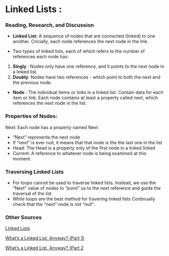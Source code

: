 # Linked Lists :
### Reading, Research, and Discussion
* **Linked List:** A sequence of nodes that are connected (linked) to one another. Cricially, each node references the next node in the link.

* Two types of linked lists, each of which refers to the number of references each node has:
1. **Singly** : Nodes only have one reference, and it points to the next node in a linked list.
2. **Doubly**:  Nodes have two references - which point to both the next and the previous node.
* **Node** : The individual items or links in a linked list. Contain data for each item or link. Each node contains at least a property called next, which references the next node in the list.

### Properties of Nodes:

Next: Each node has a property named Next
  * “Next” represents the next node
  * If “next” is ever null, it means that that node is the the last one in the list
* Head: The Head is a property only of the first node in a linked linked
* Current: A reference to whatever node is being examined at this moment.

### Traversing Linked Lists

* For loops cannot be used to traverse linked lists.
Instead, we use the “Next” value of nodes to “point” us to the next reference and guide the traversal of the list
* While loops are the best method for travering linked lists
Continually check that the “next” node is not “null”.

### Other Sources
[Linked Lists](https://codefellows.github.io/common_curriculum/data_structures_and_algorithms/Code_401/class-05/resources/singly_linked_list.html)

[What’s a Linked List, Anyway? (Part 1)](https://medium.com/basecs/whats-a-linked-list-anyway-part-1-d8b7e6508b9d)

[What’s a Linked List, Anyway? (Part 2](https://medium.com/basecs/whats-a-linked-list-anyway-part-2-131d96f71996)